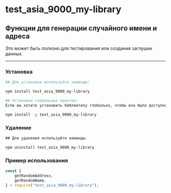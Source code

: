 # test_asia_9000_my-library

## Функции для генерации случайного имени и адреса 

Это может быть полезно для тестирования или создания заглушек данных.

---

### Установка

```sh
## Для установки используйте команды:

npm install test_asia_9000_my-library

## Установка глобальных пакетов:
Если вы хотите установить библиотеку глобально, чтобы она была доступна для всех проектов, используйте флаг -g:

npm install -g test_asia_9000_my-library
```

### Удаление

```javascript
## Для удаления используйте команды:

npm uninstall test_asia_9000_my-library
```

### Пример использования

```javascript
const {
	getRandomAddress,
	getRandomName,
} = require("test_asia_9000_my-library");